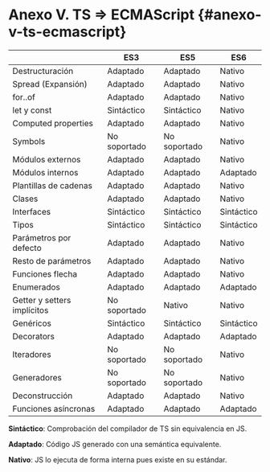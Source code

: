 # Anexo V. TS =&gt; ECMAScript {#anexo-v-ts-ecmascript}

|  | **ES3** | **ES5** | **ES6** |
| --- | --- | --- | --- |
| Destructuración | Adaptado | Adaptado | Nativo |
| Spread \(Expansión\) | Adaptado | Adaptado | Nativo |
| for..of | Adaptado | Adaptado | Nativo |
| let y const | Sintáctico | Sintáctico | Nativo |
| Computed properties | Adaptado | Adaptado | Nativo |
| Symbols | No soportado | No soportado | Nativo |
| Módulos externos | Adaptado | Adaptado | Nativo |
| Módulos internos | Adaptado | Adaptado | Adaptado |
| Plantillas de cadenas | Adaptado | Adaptado | Nativo |
| Clases | Adaptado | Adaptado | Nativo |
| Interfaces | Sintáctico | Sintáctico | Sintáctico |
| Tipos | Sintáctico | Sintáctico | Sintáctico |
| Parámetros por defecto | Adaptado | Adaptado | Nativo |
| Resto de parámetros | Adaptado | Adaptado | Nativo |
| Funciones flecha | Adaptado | Adaptado | Nativo |
| Enumerados | Adaptado | Adaptado | Adaptado |
| Getter y setters implícitos | No soportado | Nativo | Nativo |
| Genéricos | Sintáctico | Sintáctico | Sintáctico |
| Decorators | Adaptado | Adaptado | Adaptado |
| Iteradores | No soportado | No soportado | Nativo |
| Generadores | No soportado | No soportado | Nativo |
| Deconstrucción | Adaptado | Adaptado | Nativo |
| Funciones asíncronas | Adaptado | Adaptado | Adaptado |

**Sintáctico**: Comprobación del compilador de TS sin equivalencia en JS.

**Adaptado**: Código JS generado con una semántica equivalente.

**Nativo**: JS lo ejecuta de forma interna pues existe en su estándar.

